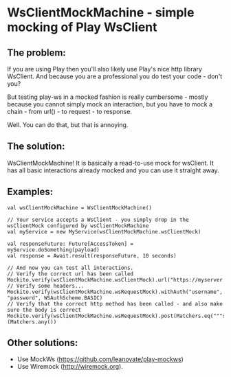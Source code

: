WsClientMockMachine - simple mocking of Play WsClient
=====================================================

The problem:
------------
If you are using Play then you'll also likely use Play's nice http library WsClient.
And because you are a professional you do test your code - don't you?

But testing play-ws in a mocked fashion is really cumbersome - mostly because you cannot simply
mock an interaction, but you have to mock a chain - from url() - to request - to response.

Well. You can do that, but that is annoying.

The solution:
-------------
WsClientMockMachine! It is basically a read-to-use mock for wsClient. It has all basic
interactions already mocked and you can use it straight away.

Examples:
---------

    val wsClientMockMachine = WsClientMockMachine()

    // Your service accepts a WsClient - you simply drop in the wsClientMock configured by wsClientMockMachine
    val myService = new MyService(wsClientMockMachine.wsClientMock)

    val responseFuture: Future[AccessToken] = myService.doSomething(payload)
    val response = Await.result(responseFuture, 10 seconds)

    // And now you can test all interactions.
    // Verify the correct url has been called
    Mockito.verify(wsClientMockMachine.wsClientMock).url("https://myserver.com")
    // Verify some headers...
    Mockito.verify(wsClientMockMachine.wsRequestMock).withAuth("username", "password", WSAuthScheme.BASIC)
    // Verify that the correct http method has been called - and also make sure the body is correct
    Mockito.verify(wsClientMockMachine.wsRequestMock).post(Matchers.eq("""some_content"""))(Matchers.any())


Other solutions:
----------------

 - Use MockWs (https://github.com/leanovate/play-mockws)
 - Use Wiremock (http://wiremock.org).